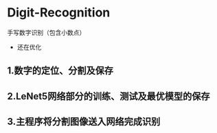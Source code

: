 # Digit-Recognition
手写数字识别（包含小数点）

* 还在优化

1.数字的定位、分割及保存
----


2.LeNet5网络部分的训练、测试及最优模型的保存
----


3.主程序将分割图像送入网络完成识别
----
